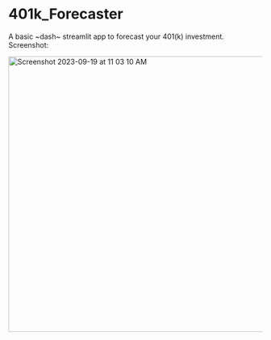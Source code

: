 # 401k_Forecaster
A basic ~dash~ streamlit app to forecast your 401(k) investment.
Screenshot:

<img width="546" alt="Screenshot 2023-09-19 at 11 03 10 AM" src="https://github.com/oscar-dev19/401k_Forecaster/assets/53553460/55bce8a7-f4cb-4130-9fa4-37698d78be22">
